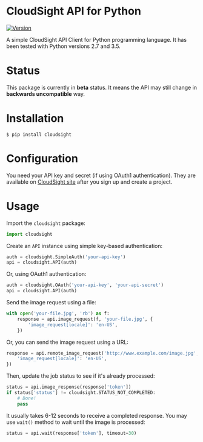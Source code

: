CloudSight API for Python
=========================

[![Version](http://img.shields.io/pypi/v/cloudsight.svg?style=flat)](https://pypi.python.org/pypi/cloudsight)

A simple CloudSight API Client for Python programming language. It has been
tested with Python versions 2.7 and 3.5.

Status
======

This package is currently in **beta** status. It means the API may still change
in **backwards uncompatible** way.

Installation
============

```
$ pip install cloudsight
```

Configuration
=============

You need your API key and secret (if using OAuth1 authentication). They are
available on [CloudSight site](https://cloudsightapi.com) after you sign up and
create a project.

Usage
=====

Import the `cloudsight` package:

```python
import cloudsight
```

Create an `API` instance using simple key-based authentication:

```python
auth = cloudsight.SimpleAuth('your-api-key')
api = cloudsight.API(auth)
```

Or, using OAuth1 authentication:

```python
auth = cloudsight.OAuth('your-api-key', 'your-api-secret')
api = cloudsight.API(auth)
```

Send the image request using a file:

```python
with open('your-file.jpg', 'rb') as f:
    response = api.image_request(f, 'your-file.jpg', {
        'image_request[locale]': 'en-US',
    })
```

Or, you can send the image request using a URL:

```python
response = api.remote_image_request('http://www.example.com/image.jpg', {
    'image_request[locale]': 'en-US',
})
```

Then, update the job status to see if it's already processed:

```python
status = api.image_response(response['token'])
if status['status'] != cloudsight.STATUS_NOT_COMPLETED:
    # Done!
    pass
```

It usually takes 6-12 seconds to receive a completed response. You may use
`wait()` method to wait until the image is processed:

```python
status = api.wait(response['token'], timeout=30)
```
